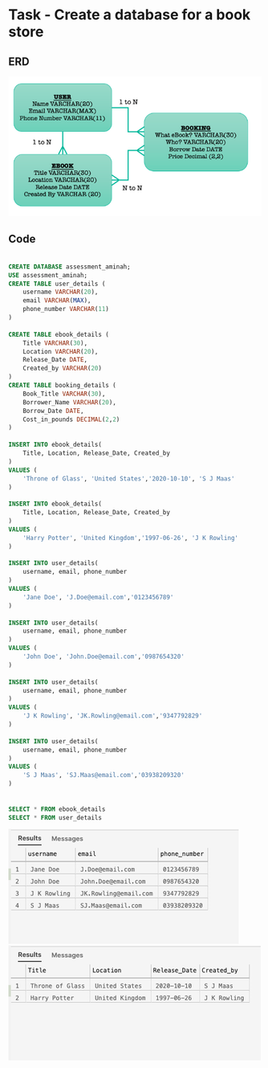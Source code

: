 # Task - Create a database for a book store

## ERD 
![ERD](https://github.com/A-Ahmed100216/Eng74_Week2/blob/main/Images/ERD2.png)

## Code

``` sql

CREATE DATABASE assessment_aminah;
USE assessment_aminah;
CREATE TABLE user_details (
    username VARCHAR(20),
    email VARCHAR(MAX),
    phone_number VARCHAR(11)
)

CREATE TABLE ebook_details (
    Title VARCHAR(30),
    Location VARCHAR(20),
    Release_Date DATE,
    Created_by VARCHAR(20)
)
CREATE TABLE booking_details (
    Book_Title VARCHAR(30),
    Borrower_Name VARCHAR(20),
    Borrow_Date DATE,
    Cost_in_pounds DECIMAL(2,2)
)

INSERT INTO ebook_details(
    Title, Location, Release_Date, Created_by
)
VALUES (
    'Throne of Glass', 'United States','2020-10-10', 'S J Maas'
)

INSERT INTO ebook_details(
    Title, Location, Release_Date, Created_by
)
VALUES (
    'Harry Potter', 'United Kingdom','1997-06-26', 'J K Rowling'
)

INSERT INTO user_details(
    username, email, phone_number
)
VALUES (
    'Jane Doe', 'J.Doe@email.com','0123456789'
)

INSERT INTO user_details(
    username, email, phone_number
)
VALUES (
    'John Doe', 'John.Doe@email.com','0987654320'
)

INSERT INTO user_details(
    username, email, phone_number
)
VALUES (
    'J K Rowling', 'JK.Rowling@email.com','9347792829'
)

INSERT INTO user_details(
    username, email, phone_number
)
VALUES (
    'S J Maas', 'SJ.Maas@email.com','03938209320'
)


SELECT * FROM ebook_details
SELECT * FROM user_details
```

![user_details](https://github.com/A-Ahmed100216/Eng74_Week2/blob/main/Images/user_details.png)
![ebook_details](https://github.com/A-Ahmed100216/Eng74_Week2/blob/main/Images/ebook_details.png)

